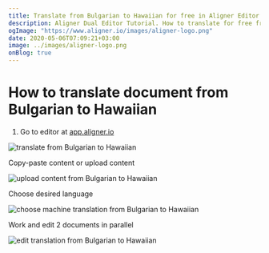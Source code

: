 ```yaml
---
title: Translate from Bulgarian to Hawaiian for free in Aligner Editor
description: Aligner Dual Editor Tutorial. How to translate for free from Bulgarian to Hawaiian. Aligner is multilingual document management platform. 
ogImage: "https://www.aligner.io/images/aligner-logo.png"
date: 2020-05-06T07:09:21+03:00
image: ../images/aligner-logo.png
onBlog: true
---
```


# How to translate document from Bulgarian to Hawaiian

1. Go to editor at [app.aligner.io](https://app.aligner.io "Aligner App web page")

![translate from Bulgarian to Hawaiian](../aligner-blank-editor.png "translate from Bulgarian to Hawaiian")

Copy-paste content or upload content

![upload content from Bulgarian to Hawaiian](../aligner-uploaded-document.png "upload content from Bulgarian to Hawaiian")

Choose desired language

![choose machine translation from Bulgarian to Hawaiian](../aligner-language-dropdown.png "choose machine translation from Bulgarian to Hawaiian")

Work and edit 2 documents in parallel

![edit translation from Bulgarian to Hawaiian](../aligner-double-sitded-editor.png "edit translation from Bulgarian to Hawaiian")

